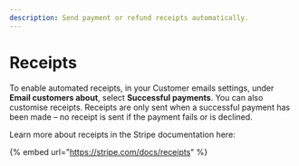 ```yaml
---
description: Send payment or refund receipts automatically.
---
```


# Receipts

To enable automated receipts, in your Customer emails settings, under **Email customers about**, select **Successful payments**. You can also customise receipts. Receipts are only sent when a successful payment has been made – no receipt is sent if the payment fails or is declined.

Learn more about receipts in the Stripe documentation here:

{% embed url="https://stripe.com/docs/receipts" %}
